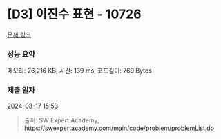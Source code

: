# [D3] 이진수 표현 - 10726 

[문제 링크](https://swexpertacademy.com/main/code/problem/problemDetail.do?contestProbId=AXRSXf_a9qsDFAXS) 

### 성능 요약

메모리: 26,216 KB, 시간: 139 ms, 코드길이: 769 Bytes

### 제출 일자

2024-08-17 15:53



> 출처: SW Expert Academy, https://swexpertacademy.com/main/code/problem/problemList.do